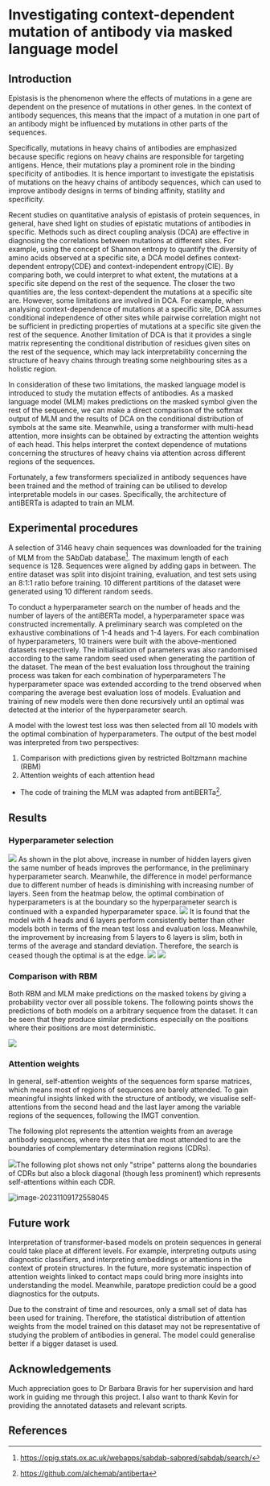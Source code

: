 # Investigating context-dependent mutation of antibody via masked language model

<!-- add coauthors-->

## Introduction

Epistasis is the phenomenon where the effects of mutations in a gene are dependent on the presence of mutations in other genes. In the context of antibody sequences, this means that the impact of a mutation in one part of an antibody might be influenced by mutations in other parts of the sequences. 

Specifically, mutations in heavy chains of antibodies are emphasized because specific regions on heavy chains are responsible for targeting antigens. Hence, their mutations play a prominent role in the binding specificity of antibodies. It is hence important to investigate the epistatisis of mutations on the heavy chains of antibody sequences, which can used to improve antibody designs in terms of binding affinity, statility and specificity.

<!-- impact of epistasis on antibody affinity -->

Recent studies on quantitative analysis of epistasis of protein sequences, in general, have shed light on studies of epistatic mutations of antibodies in specific. Methods such as direct coupling analysis (DCA) are effective in diagnosing the correlations between mutations at different sites. For example, using the concept of Shannon entropy to quantify the diversity of amino acids observed at a specific site, a DCA model defines context-dependent entropy(CDE) and context-independent entropy(CIE). By comparing both, we could interpret to what extent, the mutations at a specific site depend on the rest of the sequence. The closer the two quantities are, the less context-dependent the mutations at a specific site are. <!-- more formal -->
However, some limitations are involved in DCA. For example, when analysing context-dependence of mutations at a specific site, DCA assumes conditional independence of other sites while pairwise correlation might not be sufficient in predicting properties of mutations at a specific site given the rest of the sequence. Another limitation of DCA is that it provides a single matrix representing the conditional distribution of residues given sites on the rest of the sequence, which may lack interpretability concerning the structure of heavy chains through treating some neighbouring sites as a holistic region.

In consideration of these two limitations, the masked language model is introduced to study the mutation effects of antibodies. As a masked language model (MLM) makes predictions on the masked symbol given the rest of the sequence, we can make a direct comparison of the softmax output of MLM and the results of DCA on the conditional distribution of symbols at the same site. Meanwhile, using a transformer with multi-head attention, more insights can be obtained by extracting the attention weights of each head. This helps interpret the context dependence of mutations concerning the structures of heavy chains via attention across different regions of the sequences.

<!-- introduce transformers -->

Fortunately, a few transformers specialized in antibody sequences have been trained and the method of training can be utilised to develop interpretable models in our cases. Specifically, the architecture of antiBERTa is adapted to train an MLM. <!-- introduce bert -->

## Experimental procedures

A selection of 3146 heavy chain sequences was downloaded for the training of MLM from the SAbDab database[^sabdab]. The maximum length of each sequence is 128. Sequences were aligned by adding gaps in between. The entire dataset was split into disjoint training, evaluation, and test sets using an 8:1:1 ratio before training. 10 different partitions of the dataset were generated using 10 different random seeds.

<!-- include introduction of vocabulary-->

To conduct a hyperparameter search on the number of heads and the number of layers of the antiBERTa model, a hyperparameter space was constructed incrementally. A preliminary search was completed on the exhaustive combinations of 1-4 heads and 1-4 layers. For each combination of hyperparameters, 10 trainers were built with the above-mentioned datasets respectively. The initialisation of parameters was also randomised according to the same random seed used when generating the partition of the dataset. <!-- describe MLM prob etc --> The mean of the best evaluation loss throughout the training process was taken for each combination of hyperparameters
The hyperparameter space was extended according to the trend observed when comparing the average best evaluation loss of models. Evaluation and training of new models were then done recursively until an optimal was detected at the interior of the hyperparameter search.

A model with the lowest test loss was then selected from all 10 models with the optimal combination of hyperparameters. The output of the best model was interpreted from two perspectives:

1. Comparison with predictions given by restricted Boltzmann machine (RBM) <!-- introduction of RBM-->
2. Attention weights of each attention head

* The code of training the MLM was adapted from antiBERTa[^antiberta].
  <!-- hidden size and other setting -->

## Results

### Hyperparameter selection

![](plots/hs-4-4-by-head)
As shown in the plot above, increase in number of hidden layers given the same number of heads improves the performance, in the preliminary hyperparameter search. Meanwhile, the difference in model performance due to different number of heads is diminishing with increasing number of layers. Seen from the heatmap below, the optimal combination of hyperparameters is at the boundary so the hyperparameter search is continued with a expanded hyperparameter space.
![](plots/heatmap-4-4.png)
It is found that the model with 4 heads and 6 layers perform consistently better than other models both in terms of the mean test loss and evaluation loss. Meanwhile, the improvement by increasing from 5 layers to 6 layers is slim, both in terms of the average and standard deviation. Therefore, the search is ceased though the optimal is at the edge.
![](plots/hs-6-6-test.png)
![](plots/error-bar-test-labelled.png)

### Comparison with RBM

Both RBM and MLM make predictions on the masked tokens by giving a probability vector over all possible tokens.  The following points shows the predictions of both models on a arbitrary sequence from the dataset. It can be seen that they produce similar predictions especially on the positions where their positions are most deterministic.

![](C:\Users\XTM23\Documents\@PARA\y2023\309-UROP\test-antiberta\plots\mlm-vs-rbm.png)

### Attention weights

In general, self-attention weights of the sequences form sparse matrices, which means most of regions of sequences are barely attended. To gain meaningful insights linked with the structure of antibody, we visualise self-attentions from the second head and the last layer among the variable regions of the sequences, following the IMGT convention. 

The following plot represents the attention weights from an average antibody sequences, where the sites that are most attended to are the boundaries of complementary determination regions (CDRs).

![](plots\typical_seq_attention.png)The following plot shows not only "stripe" patterns along the boundaries of CDRs but also a block diagonal (though less prominent)  which represents self-attentions within each CDR. 

![image-20231109172558045](C:\Users\XTM23\Documents\@PARA\y2023\309-UROP\test-antiberta\plots\example_seq_attention.png)

## Future work

Interpretation of transformer-based models on protein sequences in general could take place at different levels. For example, interpreting outputs using diagnostic classifiers, and interpreting embeddings or attentions in the context of protein structures. In the future, more systematic inspection of attention weights linked to contact maps could bring more insights into understanding the model. Meanwhile, paratope prediction could be a good diagnostics for the outputs.

Due to the constraint of time and resources, only a small set of data has been used for training. Therefore, the statistical distribution of attention weights from the model trained on this dataset may not be representative of studying the problem of antibodies in general. The model could generalise better if a bigger dataset is used.

## Acknowledgements

Much appreciation goes to Dr Barbara Bravis for her supervision and hard work in guiding me through this project. I also want to thank Kevin for providing the annotated datasets and relevant scripts.

## References

[^antiberta]: https://github.com/alchemab/antiberta
[^attention-interpret]: https://arxiv.org/pdf/2006.15222.pdf
[^sabdab]: https://opig.stats.ox.ac.uk/webapps/sabdab-sabpred/sabdab/search/
